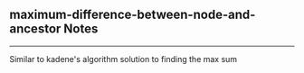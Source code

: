 <h2>maximum-difference-between-node-and-ancestor Notes</h2><hr>Similar to kadene's algorithm solution to finding the max sum 